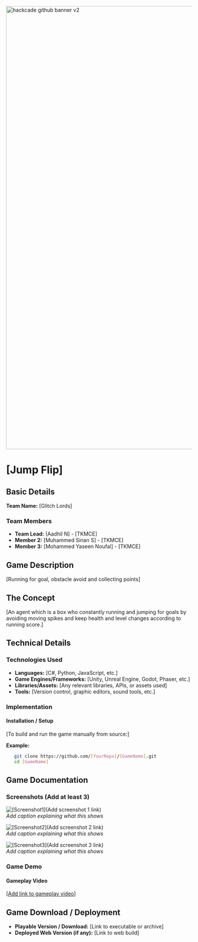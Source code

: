 <img width="3188" height="1202" alt="hackcade github banner v2" src="https://github.com/user-attachments/assets/0c4c3dcb-c5f7-46e7-965d-e4571edb09e9" />

# [Jump Flip] 

## Basic Details

**Team Name:** [Glitch Lords]

### Team Members
- **Team Lead:** [Aadhil N] - [TKMCE]
- **Member 2:** [Muhammed Sinan S] - [TKMCE]
- **Member 3:** [Mohammed Yaseen Noufal] - [TKMCE]

## Game Description
[Running for goal, obstacle avoid and collecting points]

## The Concept
[An agent which is a box who constantly running and jumping for goals by avoiding moving spikes and keep health and level changes according to running score.]

## Technical Details

### Technologies Used
- **Languages:** [C#, Python, JavaScript, etc.]
- **Game Engines/Frameworks:** [Unity, Unreal Engine, Godot, Phaser, etc.]
- **Libraries/Assets:** [Any relevant libraries, APIs, or assets used]
- **Tools:** [Version control, graphic editors, sound tools, etc.]

### Implementation

#### Installation / Setup
[To build and run the game manually from source:]

**Example:**
```bash
   git clone https://github.com/[YourRepo]/[GameName].git
   cd [GameName]
```

## Game Documentation

### Screenshots (Add at least 3)

![[Screenshot1]](https://drive.google.com/file/d/1-0xZyUvUBIIl2hTzzkvNj6ppq9UHt6-Y/view?usp=sharing)(Add screenshot 1 link)  
*Add caption explaining what this shows*

![[Screenshot2]](https://drive.google.com/file/d/1F7qUbFa3za72_BMDhbGP1G2WKn6jEnEn/view?usp=sharing)(Add screenshot 2 link)  
*Add caption explaining what this shows*

![[Screenshot3]](https://drive.google.com/file/d/1A3BWm6ET0foUPLKFts8Lm4XLGzHMaILa/view?usp=sharing)(Add screenshot 3 link)  
*Add caption explaining what this shows*

### Game Demo

#### Gameplay Video
[[Add link to gameplay video](https://drive.google.com/file/d/18TLdQ7yDbUUb2UHF-FKMZuftOpRrfMjx/view?usp=sharing)]  

## Game Download / Deployment
- **Playable Version / Download:** [Link to executable or archive]
- **Deployed Web Version (if any):** [Link to web build]

